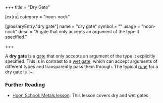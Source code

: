+++
title = "Dry Gate"

[extra]
category = "hoon-nock"

[glossaryEntry."dry gate"]
name = "dry gate"
symbol = ""
usage = "hoon-nock"
desc = "A gate that only accepts an argument of the type it specified."

+++

A **dry gate** is a [gate](/glossary/gate) that only accepts an argument of the type it explicitly specified. This is in contrast to a [wet gate](/glossary/wet-gate), which can accept arguments of different types and transparently pass them through. The typical [rune](/glossary/rune) for a dry gate is `|=`.

### Further Reading

- [Hoon School: Metals lesson](/courses/hoon-school/R-metals): This lesson covers dry and wet gates.
